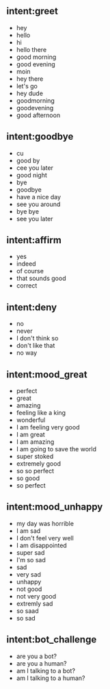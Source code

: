 ## intent:greet
- hey
- hello
- hi
- hello there
- good morning
- good evening
- moin
- hey there
- let's go
- hey dude
- goodmorning
- goodevening
- good afternoon

## intent:goodbye
- cu
- good by
- cee you later
- good night
- bye
- goodbye
- have a nice day
- see you around
- bye bye
- see you later

## intent:affirm
- yes
- indeed
- of course
- that sounds good
- correct

## intent:deny
- no
- never
- I don't think so
- don't like that
- no way

## intent:mood_great
- perfect
- great
- amazing
- feeling like a king
- wonderful
- I am feeling very good
- I am great
- I am amazing
- I am going to save the world
- super stoked
- extremely good
- so so perfect
- so good
- so perfect

## intent:mood_unhappy
- my day was horrible
- I am sad
- I don't feel very well
- I am disappointed
- super sad
- I'm so sad
- sad
- very sad
- unhappy
- not good
- not very good
- extremly sad
- so saad
- so sad

## intent:bot_challenge
- are you a bot?
- are you a human?
- am I talking to a bot?
- am I talking to a human?
